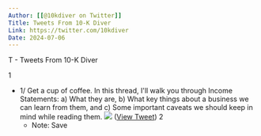 ```yaml
---
Author: [[@10kdiver on Twitter]]
Title: Tweets From 10-K Diver
Link: https://twitter.com/10kdiver
Date: 2024-07-06
---
```

T - Tweets From 10-K Diver

1
- 1/
  Get a cup of coffee.
  In this thread, I'll walk you through Income Statements:
  a) What they are,
  b) What key things about a business we can learn from them, and
  c) Some important caveats we should keep in mind while reading them. 
  ![](https://pbs.twimg.com/media/FPWH3RDVcAgVNYT.jpg) ([View Tweet](https://twitter.com/10kdiver/status/1510615804416454657))
2
    - Note: Save

